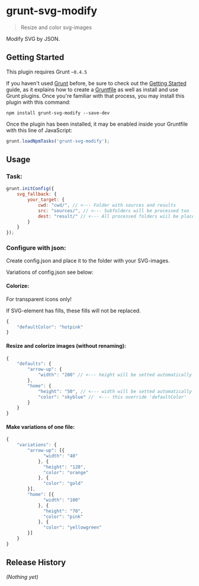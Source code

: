 # grunt-svg-modify

> Resize and color svg-images

Modify SVG by JSON.

## Getting Started
This plugin requires Grunt `~0.4.5`

If you haven't used [Grunt](http://gruntjs.com/) before, be sure to check out the [Getting Started](http://gruntjs.com/getting-started) guide, as it explains how to create a [Gruntfile](http://gruntjs.com/sample-gruntfile) as well as install and use Grunt plugins. Once you're familiar with that process, you may install this plugin with this command:

```shell
npm install grunt-svg-modify --save-dev
```

Once the plugin has been installed, it may be enabled inside your Gruntfile with this line of JavaScript:

```js
grunt.loadNpmTasks('grunt-svg-modify');
```

## Usage

### Task:

```js
grunt.initConfig({
    svg_fallback: {
        your_target: {
            cwd: "cwd/", // <--- Folder with sources and results
            src: "sources/", // <--- Subfolders will be processed too
            dest: "result/" // <--- All processed folders wiil be placed here
        }
    }
});
```

### Configure with json:

Create config.json and place it to the folder with your SVG-images.

Variations of config.json see below:

#### Colorize:

For transparent icons only!

If SVG-element has fills, these fills will not be replaced.

```js
{
    "defaultColor": "hotpink"
}
```

#### Resize and colorize images (without renaming):

```js
{
    "defaults": {
        "arrow-up": {
            "width": "200" // <--- height will be setted automatically
        },
        "home": {
            "height": "50", // <--- width will be setted automatically
            "color": "skyblue" //  <--- this override 'defaultColor'
        }
    }
}
```

#### Make variations of one file:

```js
{
    "variations": {
        "arrow-up": [{
              "width": "40"
            }, {
              "height": "120",
              "color": "orange"
            }, {
              "color": "gold"
        }],
        "home": [{
              "width": "100"
            }, {
              "height": "70",
              "color": "pink"
            }, {
              "color": "yellowgreen"
        }]
    }
}
```

## Release History
_(Nothing yet)_
